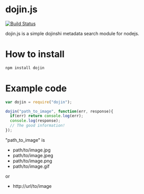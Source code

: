 # dojin.js

[![Build Status](http://jenkins.logginging.org/job/dojin.js%20nightly%20test/badge/icon)](http://jenkins.logginging.org/job/dojin.js%20nightly%20test/)

dojin.js is a simple dojinshi metadata search module for nodejs.

# How to install

```sh
npm install dojin
```

# Example code

```js
var dojin = require("dojin");

dojin("path_to_image", function(err, response){
  if(err) return console.log(err);
  console.log(response);
  // The good information!
});
```

"path_to_image" is

* path/to/image.jpg
* path/to/image.jpeg
* path/to/image.png
* path/to/image.gif

or

* http://url/to/image

